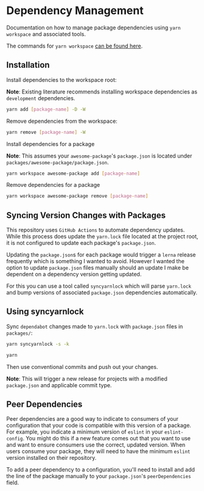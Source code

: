# Dependency Management

Documentation on how to manage package dependencies using `yarn workspace` and associated tools.

The commands for `yarn workspace` [can be found here](https://classic.yarnpkg.com/en/docs/cli/workspace).

## Installation

Install dependencies to the workspace root:

**Note**: Existing literature recommends installing workspace dependencies as `development` dependencies.

```bash
yarn add [package-name] -D -W
```

Remove dependencies from the workspace:

```bash
yarn remove [package-name] -W
```

Install dependencies for a package

**Note**: This assumes your `awesome-package`'s `package.json` is located under `packages/awesome-package/package.json`.

```bash
yarn workspace awesome-package add [package-name]
```

Remove dependencies for a package

```bash
yarn workspace awesome-package remove [package-name]
```

## Syncing Version Changes with Packages

This repository uses `GitHub Actions` to automate dependency updates. While this process does update the `yarn.lock` file located at the project root, it is not configured to update each package's `package.json`.

Updating the `package.json`s for each package would trigger a `lerna` release frequently which is something I wanted to avoid. However I wanted the option to update `package.json` files manually should an update I make be dependent on a dependency version getting updated.

For this you can use a tool called `syncyarnlock` which will parse `yarn.lock` and bump versions of associated `package.json` dependencies automatically.

## Using syncyarnlock

Sync `dependabot` changes made to `yarn.lock` with `package.json` files in `packages/`:

```bash
yarn syncyarnlock -s -k
```

```bash
yarn
```

Then use conventional commits and push out your changes.

**Note**: This will trigger a new release for projects with a modified `package.json` and applicable commit type.

## Peer Dependencies

Peer dependencies are a good way to indicate to consumers of your configuration that your code is compatible with this version of a package. For example, you indicate a minimum version of `eslint` in your `eslint-config`. You might do this if a new feature comes out that you want to use and want to ensure consumers use the correct, updated version. When users consume your package, they will need to have the minimum `eslint` version installed on their repository.

To add a peer dependency to a configuration, you'll need to install and add the line of the package manually to your `package.json`'s `peerDependencies` field.
